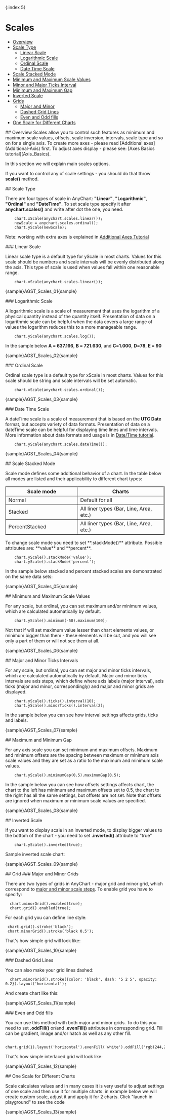 {:index 5}
# Scales
                                                                   
                                                                   
* [Overview](#overview)                                               	
* [Scale Type](#type)                             
  * [Linear Scale](#linear)                 
  * [Logarithmic Scale](#logarithmic)
  * [Ordinal Scale](#ordinal)
  * [Date Time Scale](#date)
* [Scale Stacked Mode](#mode)                                                                                           	 
* [Minimum and Maximum Scale Values](#min-max-values)         
* [Minor and Major Ticks Interval](#min-max-values)              
* [Minimum and Maximum Gap](#gap)     
* [Inverted Scale](#inverted)
* [Grids](#grids)
  * [Major and Minor](#grids)
  * [Dashed Grid Lines](#dashed)
  * [Even and Odd fills](#interlace)
* [One Scale for Different Charts](#crosschart-scale)
<!--* [Crossing value](#crossing)-->  
<!--* [Base value](#base-value)-->                   

<a name="overview"/>
## Overview
Scales allow you to control such features as minimum and maximum scale values, offsets, scale inversion, intervals, scale type and so on for a single axis. To create more axes - please read [Additional axes](Additional-Axis) first. To adjust axes display - please see: [Axes Basics tutorial](Axis_Basics).

In this section we will explain main scales options.

If you want to control any of scale settings - you should do that throw **scale()** method.

<a name="type"/>
## Scale Type

There are four types of scale in AnyChart: **"Linear"**, **"Logarithmic"**, **"Ordinal"** and **"DateTime"**. To set scale type specify it after **anychart.scales()** and write after dot the one, you need.

```
    chart.xScale(anychart.scales.linear());
    newScale = anychart.scales.ordinal();
    chart.yScale(newScale);
```
Note: working with extra axes is explained in [Additional Axes Tutorial](Additional-Axis)

<a name="linear"/>
### Linear Scale

Linear scale type is a default type for yScale in most charts. Values for this scale should be numbers and scale intervals will be evenly distributed along the axis. This type of scale is used when values fall within one reasonable range.

```
    chart.xScale(anychart.scales.linear());
```
{sample}AGST\_Scales\_01{sample}

<a name="logarithmic"/>
### Logarithmic Scale

A logarithmic scale is a scale of measurement that uses the logarithm of a physical quantity instead of the quantity itself. Presentation of data on a logarithmic scale can be helpful when the data covers a large range of values the logarithm reduces this to a more manageable range. <!--You can set any positive number as a logarithm base using log_base attribute.-->

```
    chart.yScale(anychart.scales.log());
```

In the sample below **A = 637.166**, **B = 721.630**, and **C=1.000**, **D=78**, **E = 90**

{sample}AGST\_Scales\_02{sample}

<a name="ordinal"/>
### Ordinal Scale

Ordinal scale type is a default type for xScale in most charts. Values for this scale should be string and scale intervals will be set automatic.

```
    chart.xScale(anychart.scales.ordinal());
```
{sample}AGST\_Scales\_03{sample}

<a name="date"/>
### Date Time Scale

A dateTime scale is a scale of measurement that is based on the **UTC Date** format, but accepts variety of data formats. Presentation of data on a dateTime scale can be helpful for displaying time lines and time intervals. More information about data formats and usage is in [Date/Time tutorial](Date_Time_Axes).

```
    chart.yScale(anychart.scales.dateTime());
```

{sample}AGST\_Scales\_04{sample}

<a name="mode"/>
## Scale Stacked Mode

Scale mode defines some additional behavior of a chart. In the table below all modes are listed and their applicability to different chart types:

<table width="481" border="1" class="dtTABLE">
<tbody><tr>
<th width="210">Scale mode</th>
<th width="255">Charts</th>
</tr>
<tr>
<td>Normal</td>
<td>Default for all </td>
</tr>
<tr>
<td>Stacked</td>
<td>All liner types (Bar, Line, Area, etc.)</td>
</tr>
<tr>
<td>PercentStacked </td>
<td>All liner types (Bar, Line, Area, etc.)</td>
</tr>
</tbody></table>
To change scale mode you need to set **.stackMode()** attribute. Possible attributes are: **value** and **percent**.

```
    chart.yScale().stackMode('value'); 
    chart.yScale().stackMode('percent');     
```

In the sample below stacked and percent stacked scales are demonstrated on the same data sets:

{sample}AGST\_Scales\_05{sample}

<a name="min-max-values"/>
## Minimum and Maximum Scale Values

For any scale, but ordinal, you can set maximum and/or minimum values, which are calculated automatically by default.

```
    chart.yScale().minimum(-50).maximum(100);
```

Not that if will set maximum value lesser than chart elements values, or minimum bigger than them - these elements will be cut, and you will see only a part of them or will not see them at all.

{sample}AGST\_Scales\_06{sample}

<a name="min-max-values"/>
## Major and Minor Ticks Intervals

For any scale, but ordinal, you can set major and minor ticks intervals, which are calculated automatically by default. Major and minor ticks intervals are axis steps, which define where axis labels (major interval), axis ticks (major and minor, correspondingly) and major and minor grids are displayed.

```
    chart.yScale().ticks().interval(10);
    chart.yScale().minorTicks().interval(2);
```
In the sample below you can see how interval settings affects grids, ticks and labels.

{sample}AGST\_Scales\_07{sample}

<a name="gap"/>
## Maximum and Minimum Gap

For any axis scale you can set minimum and maximum offsets. Maximum and minimum offsets are the spacing between maximum or minimum axis scale values and they are set as a ratio to the maximum and minimum scale values.

```
    chart.yScale().minimumGap(0.5).maximumGap(0.5);
```
In the sample below you can see how offsets settings affects chart, the chart to the left has minimum and maximum offsets set to 0.5, the chart to the right has all the same settings, but offsets are not set. Note that offsets are ignored when maximum or minimum scale values are specified.

{sample}AGST\_Scales\_08{sample}

<a name="inverted"/>
## Inverted Scale

If you want to display scale in an inverted mode, to display bigger values to the bottom of the chart - you need to set **.inverted()** attribute to "true"

```
    chart.yScale().inverted(true);
```
Sample inverted scale chart:

{sample}AGST\_Scales\_09{sample}


<a name="grids"/>
## Grid
<a name="grids"/>
### Major and Minor Grids

There are two types of grids in AnyChart - major grid and minor grid, which correspond to [major and minor scale steps](Scales). To enable grid you have to specify:

```
  chart.minorGrid().enabled(true);
  chart.grid().enabled(true);
```
For each grid you can define line style:

```
 chart.grid().stroke('black');
 chart.minorGrid().stroke('black 0.5');
```
That's how simple grid will look like:

{sample}AGST\_Scales\_10{sample}

<a name="dashed"/>
### Dashed Grid Lines

You can also make your grid lines dashed:

```
  chart.minorGrid().stroke({color: 'black', dash: '5 2 5', opacity: 0.2}).layout('horizontal');
```
And create chart like this:

{sample}AGST\_Scales\_11{sample}

<a name="interlace"/>
### Even and Odd fills

You can use this method with both major and minor grids. To do this you need to set **.oddFill()** or/and **.evenFill()** attributes in corresponding grid. Fill can be gradient, image and/or hatch as well as any other fill.

```
    chart.grid(1).layout('horizontal').evenFill('white').oddFill('rgb(244,245,255');
```

That's how simple interlaced grid will look like:

{sample}AGST\_Scales\_12{sample}

<a name="crosschart-scale"/>
## One Scale for Different Charts

Scale calculates values and in many cases it is very useful to adjust settings of one scale and then use it for multiple charts. in example below we will create custom scale, adjust it and apply it for 2 charts. Click "launch in playground" to see the code

{sample}AGST\_Scales\_13{sample}

<!--
Crossing axis value

If you want to display axis in the center of the chart you need to set "crossing" value. This value should be in the range of perpendicular axis.

XML Syntax
XML Code
Plain code
01
<y_axis>
02
  <scale crossing="3" />
03
</y_axis>
Sample with crossing value set to 3:

Live Sample:  Crossing value sample

to top
--><!--
Base axis scale value

Base scale is a value where ticks, grids and labels are starting to show. Setting base value is useful when you want to ignore some part of scale range, but do not want to ignore it using minimum value attribute.

XML Syntax
XML Code
Plain code
01
<y_axis>
02
  <scale base_value="30" />
03
</y_axis>
Sample with base value set to 30:

Live Sample:  Base value sample

to top

Current Page Online URL: Axes Scales-->
